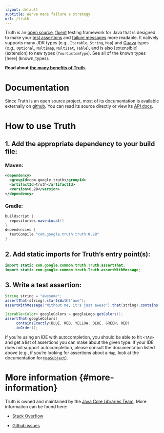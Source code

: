 ```yaml
---
layout: default
subtitle: We've made failure a strategy
url: /truth
---
```


Truth is an [open source][github], [fluent] testing framework for Java that is
designed to make your [test assertions](benefits#readable-assertions) and
[failure messages](benefits#readable-messages) more readable. It natively
supports many JDK types (e.g., `Iterable`, `String`, `Map`) and [Guava] types
(e.g., `Optional`, `Multimap`, `Multiset`, `Table`), and is also [extensible]
(extension) to new types (`YourCustomType`). See all of the known types [here]
(known_types).

**Read about [the many benefits of Truth](benefits).**

# Documentation

Since Truth is an open source project, most of its documentation is available
externally on [github]. You can read its source directly or view its [API docs].

# How to use Truth

## 1. Add the appropriate dependency to your build file:

### Maven:

```xml
<dependency>
  <groupId>com.google.truth</groupId>
  <artifactId>truth</artifactId>
  <version>0.28</version>
</dependency>
```

### Gradle:

```groovy
buildscript {
  repositories.mavenLocal()
}
dependencies {
  testCompile "com.google.truth:truth:0.28"
}
```


## 2. Add static imports for Truth’s entry point(s):

```java
import static com.google.common.truth.Truth.assertThat;
import static com.google.common.truth.Truth.assertWithMessage;
```

## 3. Write a test assertion:

```java
String string = "awesome";
assertThat(string).startsWith("awe");
assertWithMessage("Without me, it's just aweso").that(string).contains("me");

Iterable<Color> googleColors = googleLogo.getColors();
assertThat(googleColors)
    .containsExactly(BLUE, RED, YELLOW, BLUE, GREEN, RED)
    .inOrder();
```

If you’re using an IDE with autocompletion, you should be able to hit `<TAB>`
and get a list of assertions you can make about the given type. If your IDE does
not support autocompletion, please consult the documentation listed above (e.g.,
if you’re looking for assertions about a `Map`, look at the documentation for
[`MapSubject`]).

# More information {#more-information}

Truth is owned and maintained by the [Java Core Libraries Team]. More
information can be found here:

*   [Stack Overflow]

*   [Github issues]

<!-- References -->

[github]: https://github.com/google/truth
[fluent]: http://en.wikipedia.org/wiki/Fluent_interface
[Github issues]: https://github.com/google/truth/issues
[Stack Overflow]: http://stackoverflow.com/questions/tagged/google-truth
[Guava]: http://github.com/google/guava
[API docs]: http://google.github.io/truth/api/latest/
[`MapSubject`]: https://google.github.io/truth/api/latest/com/google/common/truth/MapSubject
[Java Core Libraries Team]: https://www.reddit.com/r/java/comments/1y9e6t/ama_were_the_google_team_behind_guava_dagger/


